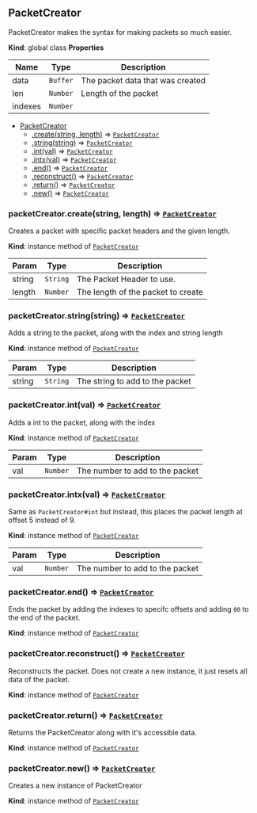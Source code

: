 <a name="PacketCreator"></a>

## PacketCreator
PacketCreator makes the syntax for making packets so much easier.

**Kind**: global class
**Properties**

| Name | Type | Description |
| --- | --- | --- |
| data | <code>Buffer</code> | The packet data that was created |
| len | <code>Number</code> | Length of the packet |
| indexes | <code>Number</code> |  |


* [PacketCreator](#PacketCreator)
    * [.create(string, length)](#PacketCreator+create) ⇒ [<code>PacketCreator</code>](#PacketCreator)
    * [.string(string)](#PacketCreator+string) ⇒ [<code>PacketCreator</code>](#PacketCreator)
    * [.int(val)](#PacketCreator+int) ⇒ [<code>PacketCreator</code>](#PacketCreator)
    * [.intx(val)](#PacketCreator+intx) ⇒ [<code>PacketCreator</code>](#PacketCreator)
    * [.end()](#PacketCreator+end) ⇒ [<code>PacketCreator</code>](#PacketCreator)
    * [.reconstruct()](#PacketCreator+reconstruct) ⇒ [<code>PacketCreator</code>](#PacketCreator)
    * [.return()](#PacketCreator+return) ⇒ [<code>PacketCreator</code>](#PacketCreator)
    * [.new()](#PacketCreator+new) ⇒ [<code>PacketCreator</code>](#PacketCreator)

<a name="PacketCreator+create"></a>

### packetCreator.create(string, length) ⇒ [<code>PacketCreator</code>](#PacketCreator)
Creates a packet with specific packet headers and the given length.

**Kind**: instance method of [<code>PacketCreator</code>](#PacketCreator)

| Param | Type | Description |
| --- | --- | --- |
| string | <code>String</code> | The Packet Header to use. |
| length | <code>Number</code> | The length of the packet to create |

<a name="PacketCreator+string"></a>

### packetCreator.string(string) ⇒ [<code>PacketCreator</code>](#PacketCreator)
Adds a string to the packet, along with the index and string length

**Kind**: instance method of [<code>PacketCreator</code>](#PacketCreator)

| Param | Type | Description |
| --- | --- | --- |
| string | <code>String</code> | The string to add to the packet |

<a name="PacketCreator+int"></a>

### packetCreator.int(val) ⇒ [<code>PacketCreator</code>](#PacketCreator)
Adds a int to the packet, along with the index

**Kind**: instance method of [<code>PacketCreator</code>](#PacketCreator)

| Param | Type | Description |
| --- | --- | --- |
| val | <code>Number</code> | The number to add to the packet |

<a name="PacketCreator+intx"></a>

### packetCreator.intx(val) ⇒ [<code>PacketCreator</code>](#PacketCreator)
Same as `PacketCreator#int` but instead, this places the packet length at offset 5 instead of 9.

**Kind**: instance method of [<code>PacketCreator</code>](#PacketCreator)

| Param | Type | Description |
| --- | --- | --- |
| val | <code>Number</code> | The number to add to the packet |

<a name="PacketCreator+end"></a>

### packetCreator.end() ⇒ [<code>PacketCreator</code>](#PacketCreator)
Ends the packet by adding the indexes to specifc offsets and adding `00` to the end of the packet.

**Kind**: instance method of [<code>PacketCreator</code>](#PacketCreator)
<a name="PacketCreator+reconstruct"></a>

### packetCreator.reconstruct() ⇒ [<code>PacketCreator</code>](#PacketCreator)
Reconstructs the packet. Does not create a new instance, it just resets all data of the packet.

**Kind**: instance method of [<code>PacketCreator</code>](#PacketCreator)
<a name="PacketCreator+return"></a>

### packetCreator.return() ⇒ [<code>PacketCreator</code>](#PacketCreator)
Returns the PacketCreator along with it's accessible data.

**Kind**: instance method of [<code>PacketCreator</code>](#PacketCreator)
<a name="PacketCreator+new"></a>

### packetCreator.new() ⇒ [<code>PacketCreator</code>](#PacketCreator)
Creates a new instance of PacketCreator

**Kind**: instance method of [<code>PacketCreator</code>](#PacketCreator)